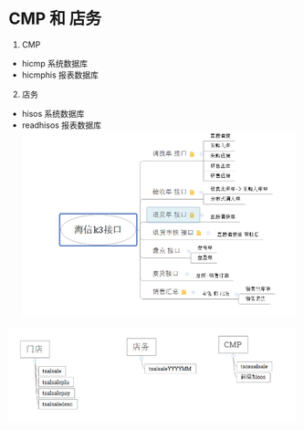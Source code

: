 # CMP 和 店务

1. CMP  
 - hicmp   系统数据库
 - hicmphis 报表数据库

2. 店务  
 - hisos 系统数据库
 - readhisos 报表数据库
![title](https://raw.githubusercontent.com/anbylau2130/gitnoteImages/master/gitnoteImages/2019/04/10/1554883630637-1554883630711.png)


![title](https://raw.githubusercontent.com/anbylau2130/gitnoteImages/master/gitnoteImages/2019/04/10/1554883646675-1554883646678.png)